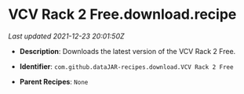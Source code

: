 # VCV Rack 2 Free.download.recipe

_Last updated 2021-12-23 20:01:50Z_

- **Description**: Downloads the latest version of the VCV Rack 2 Free.

- **Identifier**: `com.github.dataJAR-recipes.download.VCV Rack 2 Free`

- **Parent Recipes**: `None`
